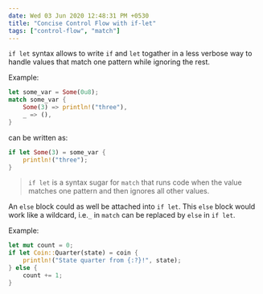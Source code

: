 ```yaml
---
date: Wed 03 Jun 2020 12:48:31 PM +0530 
title: "Concise Control Flow with if-let"
tags: ["control-flow", "match"]
---
```


`if let` syntax allows to write `if` and `let` togather in a less verbose way
to handle values that match one pattern while ignoring the rest.

Example:

```rust
let some_var = Some(0u8);
match some_var {
    Some(3) => println!("three"),
    _ => (),
}
```

can be written as:

```rust
if let Some(3) = some_var {
    println!("three");
}
```

> `if let` is a syntax sugar for `match` that runs code when the value matches
one pattern and then ignores all other values.

An `else` block could as well be attached into `if let`. This `else` block
would work like a wildcard, i.e.`_` in `match` can be replaced by `else` in
`if let`.

Example:

```rust
let mut count = 0;
if let Coin::Quarter(state) = coin {
    println!("State quarter from {:?}!", state);
} else {
    count += 1;
}
```
